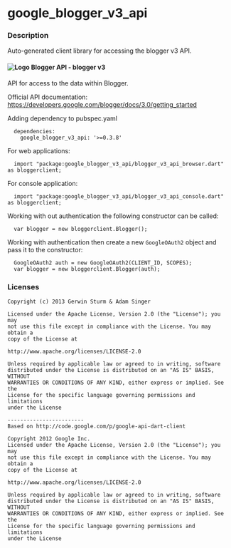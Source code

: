 # google_blogger_v3_api

### Description

Auto-generated client library for accessing the blogger v3 API.

#### ![Logo](http://www.google.com/images/icons/product/blogger-16.png) Blogger API - blogger v3

API for access to the data within Blogger.

Official API documentation: https://developers.google.com/blogger/docs/3.0/getting_started

Adding dependency to pubspec.yaml

```
  dependencies:
    google_blogger_v3_api: '>=0.3.8'
```

For web applications:

```
  import "package:google_blogger_v3_api/blogger_v3_api_browser.dart" as bloggerclient;
```

For console application:

```
  import "package:google_blogger_v3_api/blogger_v3_api_console.dart" as bloggerclient;
```

Working with out authentication the following constructor can be called:

```
  var blogger = new bloggerclient.Blogger();
```

Working with authentication then create a new `GoogleOAuth2` object and pass it to the constructor:


```
  GoogleOAuth2 auth = new GoogleOAuth2(CLIENT_ID, SCOPES);
  var blogger = new bloggerclient.Blogger(auth);
```

### Licenses

```
Copyright (c) 2013 Gerwin Sturm & Adam Singer

Licensed under the Apache License, Version 2.0 (the "License"); you may 
not use this file except in compliance with the License. You may obtain a 
copy of the License at

http://www.apache.org/licenses/LICENSE-2.0

Unless required by applicable law or agreed to in writing, software
distributed under the License is distributed on an "AS IS" BASIS, WITHOUT
WARRANTIES OR CONDITIONS OF ANY KIND, either express or implied. See the
License for the specific language governing permissions and limitations 
under the License

------------------------
Based on http://code.google.com/p/google-api-dart-client

Copyright 2012 Google Inc.
Licensed under the Apache License, Version 2.0 (the "License"); you may 
not use this file except in compliance with the License. You may obtain a
copy of the License at

http://www.apache.org/licenses/LICENSE-2.0

Unless required by applicable law or agreed to in writing, software
distributed under the License is distributed on an "AS IS" BASIS, WITHOUT
WARRANTIES OR CONDITIONS OF ANY KIND, either express or implied. See the
License for the specific language governing permissions and limitations 
under the License

```
